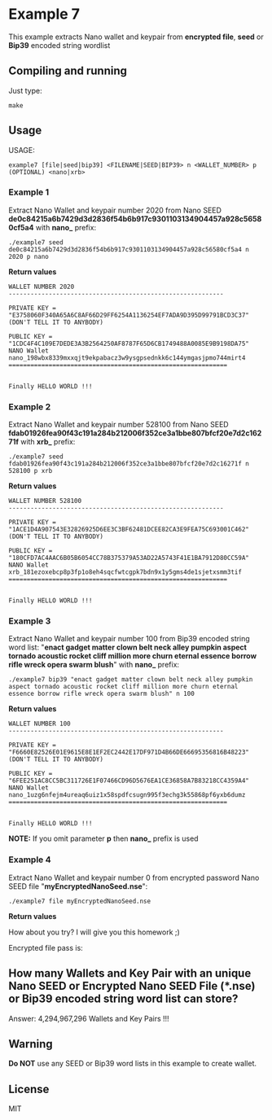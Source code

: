 # Example 7

This example extracts Nano wallet and keypair from **encrypted file**, **seed** or **Bip39** encoded string wordlist

## Compiling and running

Just type:

```
make
```

## Usage

USAGE:

	example7 [file|seed|bip39] <FILENAME|SEED|BIP39> n <WALLET_NUMBER> p (OPTIONAL) <nano|xrb>

### Example 1

Extract Nano Wallet and keypair number 2020 from Nano SEED **de0c84215a6b7429d3d2836f54b6b917c9301103134904457a928c56580cf5a4** with **nano_** prefix:

```
./example7 seed de0c84215a6b7429d3d2836f54b6b917c9301103134904457a928c56580cf5a4 n 2020 p nano
```

**Return values**

```
WALLET NUMBER 2020
-----------------------------------------------------------

PRIVATE KEY = "E3758060F340A65A6C8AF66D29FF6254A1136254EF7ADA9D395D99791BCD3C37" (DON'T TELL IT TO ANYBODY)

PUBLIC KEY = "1CDC4F4C109E7DEDE3A3B2564250AF8787F65D6CB1749488A0085E9B9198DA75"
NANO Wallet nano_198wbx8339mxxqjt9ekpabacz3w9ysgpsednkk6c144ymgasjpmo744mirt4
============================================================


Finally HELLO WORLD !!!

```

### Example 2

Extract Nano Wallet and keypair number 528100 from Nano SEED **fdab01926fea90f43c191a284b212006f352ce3a1bbe807bfcf20e7d2c16271f** with **xrb_** prefix:


```
./example7 seed fdab01926fea90f43c191a284b212006f352ce3a1bbe807bfcf20e7d2c16271f n 528100 p xrb
```

**Return values**

```
WALLET NUMBER 528100
-----------------------------------------------------------

PRIVATE KEY = "1ACE1D4A907543E32826925D6EE3C3BF62481DCEE82CA3E9FEA75C693001C462" (DON'T TELL IT TO ANYBODY)

PUBLIC KEY = "180CFD7AC4AAC6B05B6054CC78B375379A53AD22A5743F41E1BA7912D80CC59A"
NANO Wallet xrb_181ezoxebcp8p3fp1o8eh4sqcfwtcgpk7bdn9x1y5gms4de1sjetxsmm3tif
============================================================


Finally HELLO WORLD !!!
```

### Example 3

Extract Nano Wallet and keypair number 100 from Bip39 encoded string word list: "**enact gadget matter clown belt neck alley pumpkin aspect tornado acoustic rocket cliff million more churn eternal essence borrow rifle wreck opera swarm blush**" with **nano_** prefix:


```
./example7 bip39 "enact gadget matter clown belt neck alley pumpkin aspect tornado acoustic rocket cliff million more churn eternal essence borrow rifle wreck opera swarm blush" n 100
```

**Return values**

```
WALLET NUMBER 100
-----------------------------------------------------------

PRIVATE KEY = "F6660E82526E01E9615E8E1EF2EC2442E17DF971D4B66DE66695356816B48223" (DON'T TELL IT TO ANYBODY)

PUBLIC KEY = "6FEE251AC8CC5BC311726E1F07466CD96D5676EA1CE36858A7B83218CC4359A4"
NANO Wallet nano_1uzg6nfejm4ureaq6uiz1x58spdfcsugn995f3echg3k55868pf6yxb6dumz
============================================================


Finally HELLO WORLD !!!
```

**NOTE:** If you omit parameter **p** then **nano_** prefix is used

### Example 4

Extract Nano Wallet and keypair number 0 from encrypted password Nano SEED file "**myEncryptedNanoSeed.nse**":


```
./example7 file myEncryptedNanoSeed.nse
```

**Return values**

How about you try? I will give you this homework ;)

Encrypted file pass is: **<MyNanoWallet2020>**


## How many Wallets and Key Pair with an unique Nano SEED or Encrypted Nano SEED File (*.nse) or Bip39 encoded string word list can store?

Answer: 4,294,967,296 Wallets and Key Pairs !!!

## Warning

**Do NOT** use any SEED or Bip39 word lists in this example to create wallet.

## License

MIT

